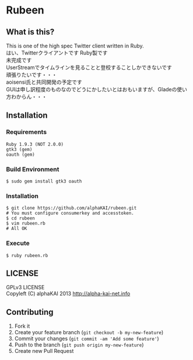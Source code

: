 # Rubeen

## What is this?
This is one of the high spec Twitter client written in Ruby.  
はい、Twitterクライアントです 
Ruby製です  
未完成です  
UserStreamでタイムラインを見ることと登校することしかできないです  
頑張りたいです・・・  
aoisensi氏と共同開発の予定です  
GUIは申し訳程度のものなのでどうにかしたいとはおもいますが、Gladeの使い方わからん・・・  
  
  
## Installation
### Requirements
    Ruby 1.9.3 (NOT 2.0.0)  
    gtk3 (gem)  
    oauth (gem)
### Build Environment
    $ sudo gem install gtk3 oauth
### Installation
    $ git clone https://github.com/alphaKAI/rubeen.git  
    # You must configure consumerkey and accesstoken.
    $ cd rubeen  
    $ vim rubeen.rb  
    # All OK  
### Execute
    $ ruby rubeen.rb  
  
  
## LICENSE
GPLv3 LICENSE  
Copyleft (C) alphaKAI 2013 http://alpha-kai-net.info  
  
  
## Contributing
1. Fork it  
2. Create your feature branch (`git checkout -b my-new-feature`)  
3. Commit your changes (`git commit -am 'Add some feature'`)  
4. Push to the branch (`git push origin my-new-feature`)  
5. Create new Pull Request  
